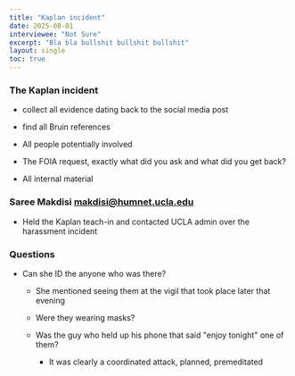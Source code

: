 ```yaml
---
title: "Kaplan incident"
date: 2025-08-01
interviewee: "Not Sure"
excerpt: "Bla bla bullshit bullshit bullshit"
layout: single
toc: true
---
```



### The Kaplan incident 

- collect all evidence dating back to the social media post

- find all Bruin references 

- All people potentially involved 

- The FOIA request, exactly what did you ask and what did you get back? 

- All internal material 


###  Saree Makdisi <makdisi@humnet.ucla.edu>

- Held the Kaplan teach-in and contacted UCLA admin over the harassment incident

### Questions

- Can she ID the anyone who was there? 

	- She mentioned seeing them at the vigil that took place later that evening

	- Were they wearing masks? 

	- Was the guy who held up his phone that said "enjoy tonight" one of them? 

		- It was clearly a coordinated attack, planned, premeditated 